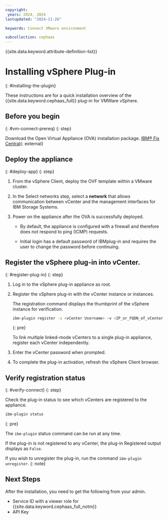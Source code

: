 ```yaml
---
copyright:
 years: 2024, 2024
lastupdated: "2024-11-26"

keywords: Connect VMware environment

subcollection: cephaas
---
```



{{site.data.keyword.attribute-definition-list}}

# Installing vSphere Plug-in
{: #installing-the-plugin}

These instructions are for a quick installation overview of the {{site.data.keyword.cephaas_full}} plug-in for VMWare vSphere.


## Before you begin
{: #vm-connect-prereq}
{: step}

Download the Open Virtual Appliance (OVA) installation package. [IBM® Fix Central](https://www.ibm.com/support/fixcentral){: external}


## Deploy the appliance
{: #deploy-app}
{: step}

1. From the vSphere Client,  deploy the OVF template within a VMware cluster.

2. In the Select networks step, select a **network** that allows communication between vCenter and the management interfaces for IBM Storage Systems.

3. Power on the appliance after the OVA is successfully deployed.

    - By default, the appliance is configured with a firewall and therefore does not respond to ping (ICMP) requests.

    - Initial login has a default password of IBMplug-in and requires the user to change the password before continuing.


## Register the vSphere plug-in into vCenter.
{: #register-plug-in}
{: step}

1. Log in to the vSphere plug-in appliance as root.

2. Register the vSphere plug-in with the vCenter instance or instances.

    The registration command displays the thumbprint of the vSphere instance for verification.

    ```sh
    ibm-plugin register -u <vCenter Username> -v <IP_or_FQDN_of_vCenter>
    ```
    {: pre}

    To link multiple linked-mode vCenters to a single plug-in appliance, register each vCenter independently.

3. Enter the vCenter password when prompted.

4. To complete the plug-in activation, refresh the vSphere Client browser.


## Verify registration status
{: #verify-connect}
{: step}

Check the plug-in status to see which vCenters are registered to the appliance.

```sh
ibm-plugin status
```
{: pre}

The `ibm-plugin` status command can be run at any time.

If the plug-in is not registered to any vCenter, the plug-in Registered output displays as `False`.

If you wish to unregister the plug-in, run the command `ibm-plugin unregister`.
{: note}

## Next Steps

After the installation, you need to get the following from your admin.

- Service ID with a viewer role for {{site.data.keyword.cephaas_full_notm}}
- API Key
